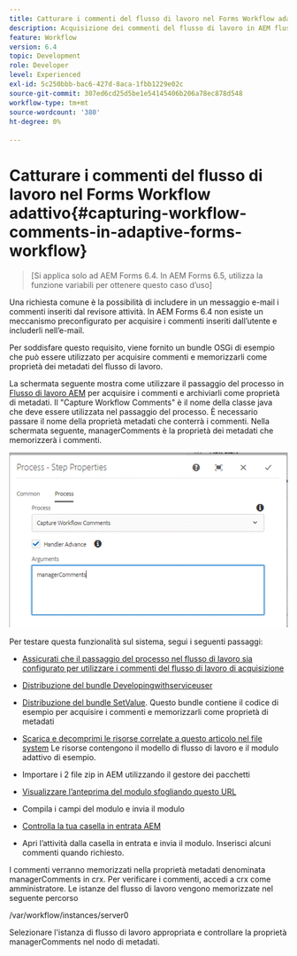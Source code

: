```yaml
---
title: Catturare i commenti del flusso di lavoro nel Forms Workflow adattivo
description: Acquisizione dei commenti del flusso di lavoro in AEM flusso di lavoro
feature: Workflow
version: 6.4
topic: Development
role: Developer
level: Experienced
exl-id: 5c250bbb-bac6-427d-8aca-1fbb1229e02c
source-git-commit: 307ed6cd25d5be1e54145406b206a78ec878d548
workflow-type: tm+mt
source-wordcount: '380'
ht-degree: 0%

---
```


# Catturare i commenti del flusso di lavoro nel Forms Workflow adattivo{#capturing-workflow-comments-in-adaptive-forms-workflow}

>[Si applica solo ad AEM Forms 6.4. In AEM Forms 6.5, utilizza la funzione variabili per ottenere questo caso d’uso]

Una richiesta comune è la possibilità di includere in un messaggio e-mail i commenti inseriti dal revisore attività. In AEM Forms 6.4 non esiste un meccanismo preconfigurato per acquisire i commenti inseriti dall’utente e includerli nell’e-mail.

Per soddisfare questo requisito, viene fornito un bundle OSGi di esempio che può essere utilizzato per acquisire commenti e memorizzarli come proprietà dei metadati del flusso di lavoro.

La schermata seguente mostra come utilizzare il passaggio del processo in [Flusso di lavoro AEM](http://localhost:4502/editor.html/conf/global/settings/workflow/models/CaptureComments.html) per acquisire i commenti e archiviarli come proprietà di metadati. Il &quot;Capture Workflow Comments&quot; è il nome della classe java che deve essere utilizzata nel passaggio del processo. È necessario passare il nome della proprietà metadati che conterrà i commenti. Nella schermata seguente, managerComments è la proprietà dei metadati che memorizzerà i commenti.

![workflowcommenti1](assets/workflowcomments1.gif)

Per testare questa funzionalità sul sistema, segui i seguenti passaggi:
* [Assicurati che il passaggio del processo nel flusso di lavoro sia configurato per utilizzare i commenti del flusso di lavoro di acquisizione](http://localhost:4502/editor.html/conf/global/settings/workflow/models/CaptureComments.html)

* [Distribuzione del bundle Developingwithserviceuser](/help/forms/assets/common-osgi-bundles/DevelopingWithServiceUser.jar)

* [Distribuzione del bundle SetValue](/help/forms/assets/common-osgi-bundles/SetValueApp.core-1.0-SNAPSHOT.jar). Questo bundle contiene il codice di esempio per acquisire i commenti e memorizzarli come proprietà di metadati

* [Scarica e decomprimi le risorse correlate a questo articolo nel file system](assets/capturecomments.zip) Le risorse contengono il modello di flusso di lavoro e il modulo adattivo di esempio.

* Importare i 2 file zip in AEM utilizzando il gestore dei pacchetti

* [Visualizzare l’anteprima del modulo sfogliando questo URL](http://localhost:4502/content/dam/formsanddocuments/capturecomments/jcr:content?wcmmode=disabled)

* Compila i campi del modulo e invia il modulo

* [Controlla la tua casella in entrata AEM](http://localhost:4502/aem/inbox)

* Apri l’attività dalla casella in entrata e invia il modulo. Inserisci alcuni commenti quando richiesto.

I commenti verranno memorizzati nella proprietà metadati denominata managerComments in crx. Per verificare i commenti, accedi a crx come amministratore. Le istanze del flusso di lavoro vengono memorizzate nel seguente percorso

/var/workflow/instances/server0

Selezionare l&#39;istanza di flusso di lavoro appropriata e controllare la proprietà managerComments nel nodo di metadati.
